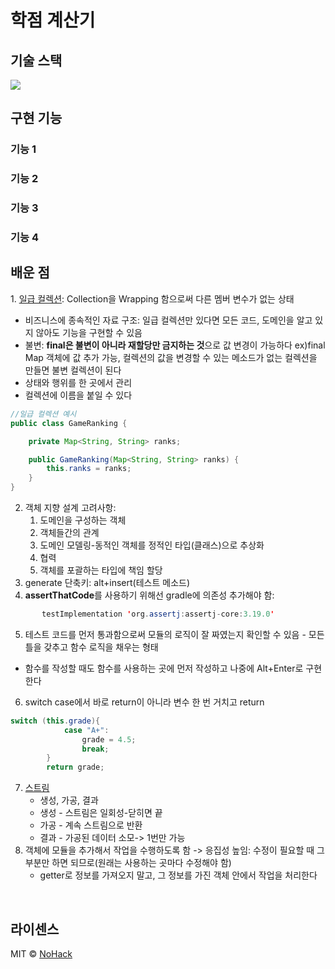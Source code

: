 # 학점 계산기


## 기술 스택
<img src="https://img.shields.io/badge/Java-007396?style=for-the-badge&logo=Java&logoColor=white">




## 구현 기능

### 기능 1

### 기능 2

### 기능 3

### 기능 4


## 배운 점

<p align="justify">
1. <a href="https://jojoldu.tistory.com/412">일급 컬렉션</a>: Collection을 Wrapping 함으로써 다른 멤버 변수가 없는 상태  

- 비즈니스에 종속적인 자료 구조: 일급 컬렉션만 있다면 모든 코드, 도메인을 알고 있지 않아도 기능을 구현할 수 있음
- 불변: <b>final은 불변이 아니라 재할당만 금지하는 것</b>으로 값 변경이 가능하다 ex)final Map 객체에 값 추가 가능, 컬렉션의 값을 변경할 수 있는 메소드가 없는 컬렉션을 만들면 불변 컬렉션이 된다
- 상태와 행위를 한 곳에서 관리
- 컬렉션에 이름을 붙일 수 있다
```java
//일급 컬렉션 예시
public class GameRanking {

    private Map<String, String> ranks;

    public GameRanking(Map<String, String> ranks) {
        this.ranks = ranks;
    }
}
```
2. 객체 지향 설계 고려사항:
    1) 도메인을 구성하는 객체
    2) 객체들간의 관계
    3) 도메인 모델링-동적인 객체를 정적인 타입(클래스)으로 추상화
   4) 협력
   5) 객체를 포괄하는 타입에 책임 할당
3. generate 단축키: alt+insert(테스트 메소드)
4. <b>assertThatCode</b>를 사용하기 위해선 gradle에 의존성 추가해야 함:
```java
       testImplementation 'org.assertj:assertj-core:3.19.0'
```
5. 테스트 코드를 먼저 통과함으로써 모듈의 로직이 잘 짜였는지 확인할 수 있음 - 모든 틀을 갖추고 함수 로직을 채우는 형태
- 함수를 작성할 때도 함수를 사용하는 곳에 먼저 작성하고 나중에 Alt+Enter로 구현한다
6. switch case에서 바로 return이 아니라 변수 한 번 거치고 return
```java
switch (this.grade){
            case "A+":
                grade = 4.5;
                break;
        }
        return grade;
```
7. <a href="https://mangkyu.tistory.com/112">스트림</a>
   - 생성, 가공, 결과
   - 생성 - 스트림은 일회성-닫히면 끝
   - 가공 - 계속 스트림으로 반환
   - 결과 - 가공된 데이터 소모-> 1번만 가능
8. 객체에 모듈을 추가해서 작업을 수행하도록 함 -> 응집성 높임: 수정이 필요할 때 그 부분만 하면 되므로(원래는 사용하는 곳마다 수정해야 함)
   - getter로 정보를 가져오지 말고, 그 정보를 가진 객체 안에서 작업을 처리한다
</p>

<br>

## 라이센스

MIT &copy; [NoHack](mailto:lbjp114@gmail.com)

